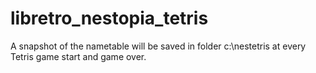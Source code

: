 # libretro_nestopia_tetris

A snapshot of the nametable will be saved in folder c:\nestetris at every Tetris game start and game over.
